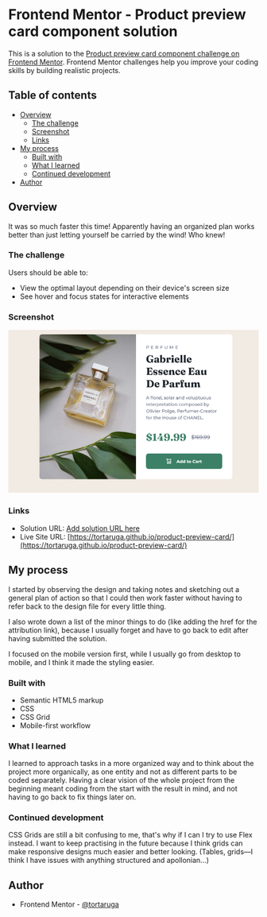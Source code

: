 # Frontend Mentor - Product preview card component solution

This is a solution to the [Product preview card component challenge on Frontend Mentor](https://www.frontendmentor.io/challenges/product-preview-card-component-GO7UmttRfa). Frontend Mentor challenges help you improve your coding skills by building realistic projects. 

## Table of contents

- [Overview](#overview)
  - [The challenge](#the-challenge)
  - [Screenshot](#screenshot)
  - [Links](#links)
- [My process](#my-process)
  - [Built with](#built-with)
  - [What I learned](#what-i-learned)
  - [Continued development](#continued-development)
- [Author](#author)

## Overview

It was so much faster this time! Apparently having an organized plan works better than just letting yourself be carried by the wind! Who knew!

### The challenge

Users should be able to:

- View the optimal layout depending on their device's screen size
- See hover and focus states for interactive elements

### Screenshot

![](./images/Screenshot%202024-06-13%20at%2014-02-30%20Frontend%20Mentor%20Product%20preview%20card%20component.png)

### Links

- Solution URL: [Add solution URL here](https://your-solution-url.com)
- Live Site URL: [https://tortaruga.github.io/product-preview-card/](https://tortaruga.github.io/product-preview-card/)

## My process

I started by observing the design and taking notes and sketching out a general plan of action so that I could then work faster without having to refer back to the design file for every little thing. 

I also wrote down a list of the minor things to do (like adding the href for the attribution link), because I usually forget and have to go back to edit after having submitted the solution. 

I focused on the mobile version first, while I usually go from desktop to mobile, and I think it made the styling easier.

### Built with

- Semantic HTML5 markup
- CSS 
- CSS Grid
- Mobile-first workflow

### What I learned

I learned to approach tasks in a more organized way and to think about the project more organically, as one entity and not as different parts to be coded separately. Having a clear vision of the whole project from the beginning meant coding from the start with the result in mind, and not having to go back to fix things later on. 

### Continued development

CSS Grids are still a bit confusing to me, that's why if I can I try to use Flex instead. I want to keep practising in the future because I think grids can make responsive designs much easier and better looking.
(Tables, grids—I think I have issues with anything structured and apollonian...)

## Author

- Frontend Mentor - [@tortaruga](https://www.frontendmentor.io/profile/tortaruga)
